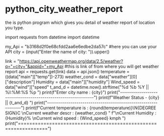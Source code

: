# python_city_weather_report
the is python program which gives you detail of weather report of location you type.

import requests
from datetime import datetime

my_Api = "b3168d2f0e68cfdd2aa6e6edbe2da57c" #here you can use your API 
city = (input("Enter the name of city: ")).upper()  

link = "https://api.openweathermap.org/data/2.5/weather?q="+city+"&appid="+my_Api  #this is link of from where you will get weather report
api = requests.get(link)
data = api.json()
temperature = ((data["main"]["temp"])-273)
weather_cond = data["weather"][0]["description"]
Humidity = data["main"]["humidity"]
Wind_speed = data["wind"]["speed"
t_and_d = datetime.now().strftime("%d %b %Y || %I:%M:%S %p ")
print(f"Enter city name : {city}")
print("----------------------------------------------------------------")
print(f"Weather Status - {city}  || {t_and_d} ")
print("----------------------------------------------------------------")
print(f"Current temperature is : {round(temperature)}\N{DEGREE SIGN}C \nCurrent weather descr  : {weather_cond} "
      f"\nCurrent Humidity       : {Humidity}% \nCurrent wind speed     : {Wind_speed} kmph ")
print("================================================================")

